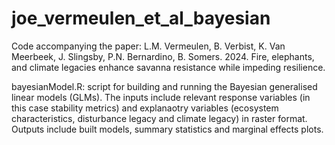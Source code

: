 # joe_vermeulen_et_al_bayesian


Code accompanying the paper: L.M. Vermeulen, B. Verbist, K. Van Meerbeek, J. Slingsby, P.N. Bernardino, B. Somers. 2024. Fire, elephants, and climate legacies enhance savanna resistance while impeding resilience.

bayesianModel.R: script for building and running the Bayesian generalised linear models (GLMs). The inputs include relevant response variables (in this case stability metrics) and explanaotry variables (ecosystem characteristics, disturbance legacy and climate legacy) in raster format. Outputs include built models, summary statistics and marginal effects plots. 
